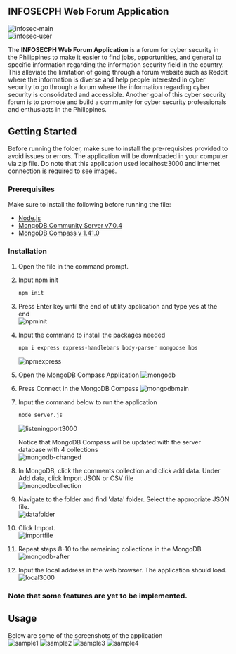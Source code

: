 <!-- ABOUT THE PROJECT -->
## INFOSECPH Web Forum Application

![infosec-main](https://github.com/ramdelcastillo/CCAPDEV-Phase-2/assets/91018988/87148bdb-d687-4255-a2d8-7c28fcfbfdb9)<br>
![infosec-user](https://github.com/ramdelcastillo/CCAPDEV-Phase-2/assets/91018988/9eaf3641-2f85-4578-83bb-57a23542eab9)

The **INFOSECPH Web Forum Application** is a forum for cyber security in the Philippines to make it easier to find jobs, opportunities, and general to specific information regarding the information security field in the country. This alleviate the limitation of going through a forum website such as Reddit where the information is diverse and  help people interested in cyber security to go through a forum where the information regarding cyber security is consolidated and accessible. Another goal of this cyber security forum is to promote and build a community for cyber security professionals and enthusiasts in the Philippines.


<!-- GETTING STARTED -->
## Getting Started

Before running the folder, make sure to install the pre-requisites provided to avoid issues or errors. The application will be downloaded in your computer via zip file. Do note that this application used localhost:3000 and 
internet connection is required to see images.

### Prerequisites
Make sure to install the following before running the file:
* [Node.js](https://nodejs.org/en)
* [MongoDB Community Server v7.0.4](https://www.mongodb.com/try/download/community)
* [MongoDB Compass v 1.41.0](https://www.mongodb.com/try/download/compass)


### Installation

1. Open the file in the command prompt.
2. Input npm init
   ```sh
   npm init
   ```
3. Press Enter key until the end of utility application and type yes at the end <br>
  ![npminit](https://github.com/ramdelcastillo/CCAPDEV-Phase-2/assets/91018988/5e5b3dc5-6fde-48c1-a353-cfc603680402)
  
4. Input the command to install the packages needed
   ```sh
   npm i express express-handlebars body-parser mongoose hbs
   ```

    ![npmexpress]([InfoSecPh\InfoSecPh\public\images\screenshot2.png](https://github.com/ramdelcastillo/CCAPDEV-Phase-2/assets/91018988/5cebc495-6ea3-4d56-bfa1-5cf20e059c3d))

5. Open the MongoDB Compass Application
  ![mongodb](InfoSecPh\InfoSecPh\public\images\screenshot3.png)

6. Press Connect in the MongoDB Compass
  ![mongodbmain](InfoSecPh\InfoSecPh\public\images\screenshot4.png)

7. Input the command below to run the application
    ```sh
    node server.js
    ```
    ![listeningport3000](InfoSecPh\InfoSecPh\public\images\screenshot5.png)

    Notice that MongoDB Compass will be updated with the server database with 4 collections<br>
    ![mongodb-changed](InfoSecPh\InfoSecPh\public\images\screenshot6.png)

8. In MongoDB, click the comments collection and click add data. Under Add data, click Import JSON or CSV file<br>
  ![mongodbcollection](InfoSecPh\InfoSecPh\public\images\screenshot7.png)

9. Navigate to the folder and find 'data' folder. Select the appropriate JSON file.<br>
  ![datafolder](InfoSecPh\InfoSecPh\public\images\screenshot8.png)

10. Click Import.<br>
  ![importfile](InfoSecPh\InfoSecPh\public\images\screenshot9.png)

11. Repeat steps 8-10 to the remaining collections in the MongoDB<br>
  ![mongodb-after](InfoSecPh\InfoSecPh\public\images\screenshot10.png)

12. Input the local address in the web browser. The application should load.<br>
  ![local3000](InfoSecPh\InfoSecPh\public\images\screenshot11.png)

### **Note that some features are yet to be implemented.**


<!-- USAGE EXAMPLES -->
## Usage

Below are some of the screenshots of the application<br>
 ![sample1](InfoSecPh\InfoSecPh\public\images\sample1.png)
 ![sample2](InfoSecPh\InfoSecPh\public\images\sample2.png)
 ![sample3](InfoSecPh\InfoSecPh\public\images\sample3.png)
 ![sample4](InfoSecPh\InfoSecPh\public\images\sample4.png)






